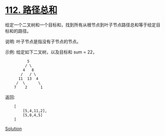 # [112. 路径总和](https://leetcode-cn.com/problems/path-sum/)

 给定一个二叉树和一个目标和，找到所有从根节点到叶子节点路径总和等于给定目标和的路径。

 说明: 叶子节点是指没有子节点的节点。

示例: 
给定如下二叉树，以及目标和 sum = 22，

              5
             / \
            4   8
           /   / \
          11  13  4
         /  \      \
        7    2      1

返回:

        [
            [5,4,11,2],
            [5,8,4,5]
        ]

[Solution](solution.h)